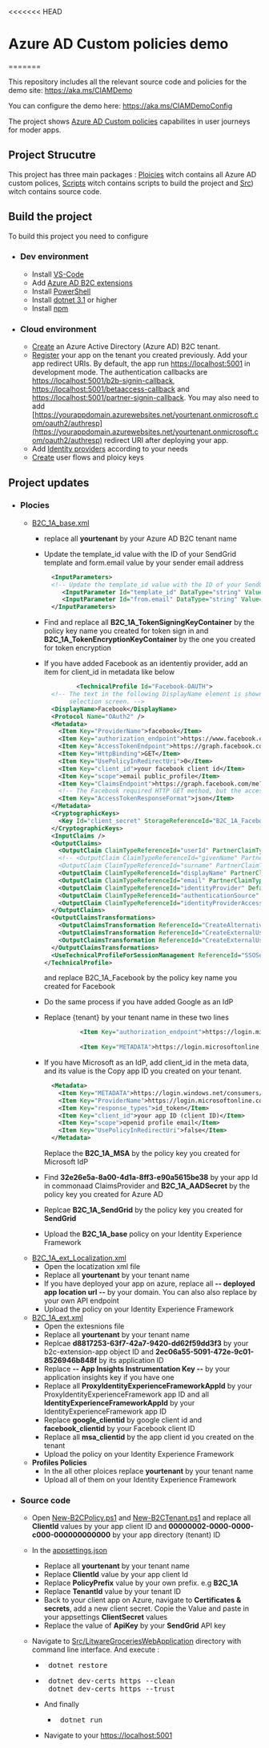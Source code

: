 <<<<<<< HEAD
# Azure AD Custom policies demo
=======

This repository includes all the relevant source code and policies for the demo site: <https://aka.ms/CIAMDemo>

You can configure the demo here:  <https://aka.ms/CIAMDemoConfig>

The project shows [Azure AD Custom policies](https://docs.microsoft.com/en-us/azure/active-directory-b2c/custom-policy-overview) capabilites in user journeys for moder apps.

## Project Strucutre

This project has three main packages : [Ploicies](https://github.com/azure-ad-b2c/Litware-groceries-demo/tree/Release/Policies) witch contains all Azure AD custom polices, [Scripts](https://github.com/azure-ad-b2c/Litware-groceries-demo/tree/Release/Scripts) witch contains scripts to build the project and [Src](https://github.com/azure-ad-b2c/Litware-groceries-demo/tree/Release/src/LitwareGroceriesWebApplication)) witch contains source code.


## Build the project

To build this project you need to configure

- ### Dev environment
  - Install [VS-Code](https://code.visualstudio.com/)
  - Add [Azure AD B2C extensions](https://marketplace.visualstudio.com/items?itemName=AzureADB2CTools.aadb2c)
  - Install [PowerShell](https://code.visualstudio.com/docs/languages/powershell)
  - Install [dotnet 3.1](https://dotnet.microsoft.com/en-us/download/dotnet/3.1) or higher
  - Install [npm](https://docs.npmjs.com/cli/v7/configuring-npm/install/)


 - ### Cloud environment
    - [Create](https://docs.microsoft.com/en-us/azure/active-directory-b2c/tutorial-create-tenant#:~:text=Create%20Azure%20AD%20B2C%20Tenant%201%20Sign%20in,Create%20.%20The%20domain%20...%20.%20See%20More) an Azure Active Directory (Azure AD) B2C tenant.
    - [Register](https://docs.microsoft.com/en-us/azure/active-directory-b2c/tutorial-register-applications?tabs=app-reg-ga) your app on the tenant you created previously.  Add your app redirect URIs. By default, the app run [https://localhost:5001](https://localhost:5001) in development mode. The authentication callbacks are [https://localhost:5001/b2b-signin-callback](https://localhost:5001/b2b-signin-callback), [https://localhost:5001/betaaccess-callback](https://localhost:5001/betaaccess-callback) and [https://localhost:5001/partner-signin-callback](https://localhost:5001/partner-signin-callback). You may also need to add [https://yourappdomain.azurewebsites.net/yourtenant.onmicrosoft.com/oauth2/authresp](https://yourappdomain.azurewebsites.net/yourtenant.onmicrosoft.com/oauth2/authresp) redirect URI after deploying your app.
    - Add [Identity providers](https://docs.microsoft.com/en-us/azure/active-directory-b2c/add-identity-provider) according to your needs
    - [Create](https://docs.microsoft.com/en-us/azure/active-directory-b2c/tutorial-create-user-flows?pivots=b2c-custom-policy) user flows and ploicy keys

## Project updates
  - ### **Plocies**
    - [B2C_1A_base.xml](Policies/B2C_1A_base.xml)
      - replace all **yourtenant** by your Azure AD B2C tenant name
      - Update the template_id value with the ID of your SendGrid template and form.email value by your sender email address 
        ```xml
          <InputParameters>
          <!-- Update the template_id value with the ID of your SendGrid template. -->
             <InputParameter Id="template_id" DataType="string" Value="sendgrid-templateid-invitation"/>
             <InputParameter Id="from.email" DataType="string" Value="reply@address-here"/>
          </InputParameters>
        ```
      - Find and replace all **B2C_1A_TokenSigningKeyContainer** by the policy key name you created for token sign in and **B2C_1A_TokenEncryptionKeyContainer** by the one you created  for token encryption
      - If you have added Facebook as an idententiy provider, add an item for client_id in metadata like below
        ```xml
                 <TechnicalProfile Id="Facebook-OAUTH">
          <!-- The text in the following DisplayName element is shown to the user on the claims provider 
               selection screen. -->
          <DisplayName>Facebook</DisplayName>
          <Protocol Name="OAuth2" />
          <Metadata>
            <Item Key="ProviderName">facebook</Item>
            <Item Key="authorization_endpoint">https://www.facebook.com/dialog/oauth</Item>
            <Item Key="AccessTokenEndpoint">https://graph.facebook.com/oauth/access_token</Item>
            <Item Key="HttpBinding">GET</Item>
            <Item Key="UsePolicyInRedirectUri">0</Item>
            <Item Key="client_id">your facebook client id</Item>
            <Item Key="scope">email public_profile</Item>
            <Item Key="ClaimsEndpoint">https://graph.facebook.com/me?fields=id,first_name,last_name,name,email</Item>
            <!-- The Facebook required HTTP GET method, but the access token response is in JSON format from 3/27/2017 -->
            <Item Key="AccessTokenResponseFormat">json</Item>
          </Metadata>
          <CryptographicKeys>
            <Key Id="client_secret" StorageReferenceId="B2C_1A_Facebook" />
          </CryptographicKeys>
          <InputClaims />
          <OutputClaims>
            <OutputClaim ClaimTypeReferenceId="userId" PartnerClaimType="id" />
            <!-- <OutputClaim ClaimTypeReferenceId="givenName" PartnerClaimType="first_name" />
            <OutputClaim ClaimTypeReferenceId="surname" PartnerClaimType="last_name" /> -->
            <OutputClaim ClaimTypeReferenceId="displayName" PartnerClaimType="name" />
            <OutputClaim ClaimTypeReferenceId="email" PartnerClaimType="email" />
            <OutputClaim ClaimTypeReferenceId="identityProvider" DefaultValue="facebook.com" />
            <OutputClaim ClaimTypeReferenceId="authenticationSource" DefaultValue="socialIdpAuthentication" />
            <OutputClaim ClaimTypeReferenceId="identityProviderAccessToken" PartnerClaimType="{oauth2:access_token}" />
          </OutputClaims>
          <OutputClaimsTransformations>
            <OutputClaimsTransformation ReferenceId="CreateAlternativeSecurityId" />
            <OutputClaimsTransformation ReferenceId="CreateExternalUserName" />
            <OutputClaimsTransformation ReferenceId="CreateExternalUserPrincipalName" />
          </OutputClaimsTransformations>
          <UseTechnicalProfileForSessionManagement ReferenceId="SSOSession-ExternalLogin" />
        </TechnicalProfile>
        ```
        and replace B2C_1A_Facebook by the policy key name you created for Facebook

      - Do the same process if you have added Google as an IdP
      - Replace {tenant} by your tenant name in these two lines
        ```xml
                  <Item Key="authorization_endpoint">https://login.microsoftonline.com/{tenant}/oauth2/token</Item>
                
                  <Item Key="METADATA">https://login.microsoftonline.com/{tenant}/.well-known/openid-configuration</Item>
        ```
      - If you have Microsoft as an  IdP, add client_id in the meta data, and its value is the Copy app ID you created on your tenant. 
        ```xml
          <Metadata>
            <Item Key="METADATA">https://login.windows.net/consumers/v2.0/.well-known/openid-configuration</Item>
            <Item Key="ProviderName">https://login.microsoftonline.com/9188040d-6c67-4c5b-b112-36a304b66dad/v2.0</Item>
            <Item Key="response_types">id_token</Item>
            <Item Key="client_id">your app ID (client ID)</Item>
            <Item Key="scope">openid profile email</Item>
            <Item Key="UsePolicyInRedirectUri">false</Item>
          </Metadata>
        ```
        Replace the **B2C_1A_MSA** by the policy key you created for Microsoft IdP
      - Find **32e26e5a-8a00-4d1a-8ff3-e90a5615be38** by your app Id in commonaad ClaimsProvider and **B2C_1A_AADSecret** by the policy key you created for Azure AD
      - Replcae **B2C_1A_SendGrid** by the policy key you created for **SendGrid**
      - Upload the **B2C_1A_base** policy on your Identity Experience Framework
    - [B2C_1A_ext_Localization.xml](Policies/B2C_1A_ext_Localization.xml)
        - Open the locatization xml file  
        - Replace all **yourtenant** by your tenant name
        - If you have deployed your app on azure, replace all **-- deployed app location url --** by your domain. You can also also replace by your own API endpoint
        - Upload the policy on your Identity Experience Framework
    - [B2C_1A_ext.xml](Policies/B2C_1A_ext.xml)  
        - Open the extesnions file
        - Replace all **yourtenant** by your tenant name
        - Replcae **d8817253-63f7-42a7-9420-dd62f59dd3f3** by your b2c-extension-app object ID and **2ec06a55-5091-472e-9c01-8526946b848f** by its application ID
        - Replace **-- App Insights Instrumentation Key --** by your application insights key if you have one
        - Replace all **ProxyIdentityExperienceFrameworkAppId** by your ProxyIdentityExperienceFramework app ID and all **IdentityExperienceFrameworkAppId** by your IdentityExperienceFramework app ID
        - Replace **google_clientid** by google client id and **facebook_clientid** by your Facebook client ID
        - Replace all **msa_clientid** by the app client id you created on the tenant
        - Upload the policy on your Identity Experience Framework
    - **Profiles Policies**
      - In the all other ploices replace **yourtenant** by your tenant name
      - Upload all of them on your Identity Experience Framework
  - ### **Source code**
    - Open [New-B2CPolicy.ps1](Scripts/New-B2CPolicy/New-B2CPolicy.ps1) and [New-B2CTenant.ps1](Scripts/New-B2CTenant/New-B2CTenant.ps1) and replace all **ClientId** values by your app client ID and **00000002-0000-0000-c000-000000000000** by your app directory (tenant) ID
    - In the [appsettings.json](src/LitwareGroceriesWebApplication/appsettings.Development.json)
      - Replace all **yourtenant** by your tenant name
      - Replace **ClientId** value by your app client Id
      - Replace **PolicyPrefix** value by your own prefix. e.g **B2C_1A**
      - Replace **TenantId** value by your tenant ID
      - Back to your client app on Azure, navigate to **Certificates & secrets**, add a new client secret. Copie the Value and paste in your appsettings **ClientSecret** values
      - Replace the value of **ApiKey** by your **SendGrid** API key

    - Navigate to [Src/LitwareGroceriesWebApplication](Src/LitwareGroceriesWebApplication/) directory with command line interface. And execute :
      - <pre> dotnet restore </pre>
      - <pre> dotnet dev-certs https --clean <br/> dotnet dev-certs https --trust </pre>
      - And finally 
        - <pre> dotnet run </pre>
      - Navigate to your [https://localhost:5001](https://localhost:5001)
